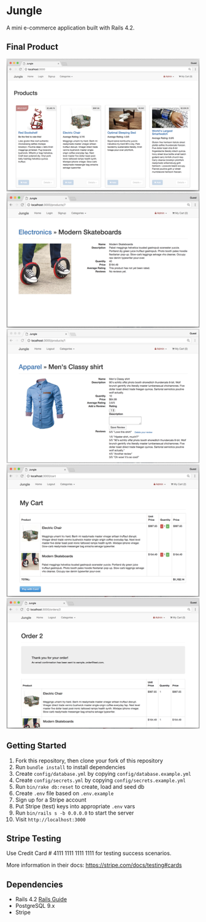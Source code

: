 # Jungle

A mini e-commerce application built with Rails 4.2.

## Final Product

!["Jungle Home Page"](https://github.com/djwendo/jungle-rails/blob/master/public/images/home_page.png?raw=true)
!["Item with no reviews or ratings"](https://github.com/djwendo/jungle-rails/blob/master/public/images/no_review_no_rating.png?raw=true)
!["Logged in users can create reviews and delete their own reviews"](https://github.com/djwendo/jungle-rails/blob/master/public/images/logged_in_create_delete_reviews.png?raw=true)
!["Cart with Items"](https://github.com/djwendo/jungle-rails/blob/master/public/images/jungle_cart.png?raw=true)
!["Completed Order"](https://github.com/djwendo/jungle-rails/blob/master/public/images/jungle_order.png?raw=true)

## Getting Started

1. Fork this repository, then clone your fork of this repository
2. Run `bundle install` to install dependencies
3. Create `config/database.yml` by copying `config/database.example.yml`
4. Create `config/secrets.yml` by copying `config/secrets.example.yml`
5. Run `bin/rake db:reset` to create, load and seed db
6. Create `.env` file based on `.env.example`
7. Sign up for a Stripe account
8. Put Stripe (test) keys into appropriate `.env` vars
9. Run `bin/rails s -b 0.0.0.0` to start the server
10. Visit `http://localhost:3000`

## Stripe Testing

Use Credit Card # 4111 1111 1111 1111 for testing success scenarios.

More information in their docs: <https://stripe.com/docs/testing#cards>

## Dependencies

* Rails 4.2 [Rails Guide](http://guides.rubyonrails.org/v4.2/)
* PostgreSQL 9.x
* Stripe
